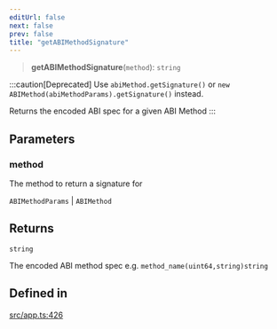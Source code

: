 ```yaml
---
editUrl: false
next: false
prev: false
title: "getABIMethodSignature"
---
```


> **getABIMethodSignature**(`method`): `string`

:::caution[Deprecated]
Use `abiMethod.getSignature()` or `new ABIMethod(abiMethodParams).getSignature()` instead.

Returns the encoded ABI spec for a given ABI Method
:::

## Parameters

### method

The method to return a signature for

`ABIMethodParams` | `ABIMethod`

## Returns

`string`

The encoded ABI method spec e.g. `method_name(uint64,string)string`

## Defined in

[src/app.ts:426](https://github.com/algorandfoundation/algokit-utils-ts/blob/87156fe9637eca52c0bc9e840c5804088cb40974/src/app.ts#L426)

